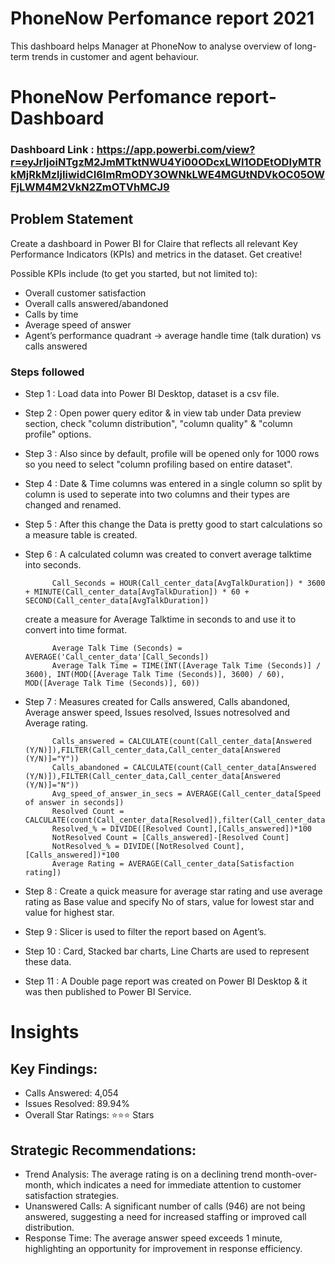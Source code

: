 
# PhoneNow Perfomance report 2021
This dashboard helps Manager at PhoneNow to analyse overview of long-term trends in customer and agent behaviour.
# PhoneNow Perfomance report-Dashboard

### Dashboard Link : https://app.powerbi.com/view?r=eyJrIjoiNTgzM2JmMTktNWU4Yi00ODcxLWI1ODEtODIyMTRkMjRkMzljIiwidCI6ImRmODY3OWNkLWE4MGUtNDVkOC05OWFjLWM4M2VkN2ZmOTVhMCJ9

## Problem Statement

Create a dashboard in Power BI for Claire that reflects all relevant Key Performance Indicators (KPIs) and metrics in the dataset. Get creative! 

Possible KPIs include (to get you started, but not limited to):

- Overall customer satisfaction
- Overall calls answered/abandoned
- Calls by time
- Average speed of answer
- Agent’s performance quadrant -> average handle time (talk duration) vs calls answered


### Steps followed 

- Step 1 : Load data into Power BI Desktop, dataset is a csv file.
- Step 2 : Open power query editor & in view tab under Data preview section, check "column distribution", "column quality" & "column profile" options.
- Step 3 : Also since by default, profile will be opened only for 1000 rows so you need to select "column profiling based on entire dataset".
- Step 4 : Date & Time columns was entered in a single column so split by column is used to seperate into two columns and their types are changed and renamed.
- Step 5 : After this change the Data is pretty good to start calculations so a measure table is created.
- Step 6 : A calculated column was created to convert average talktime into seconds.

            Call_Seconds = HOUR(Call_center_data[AvgTalkDuration]) * 3600 + MINUTE(Call_center_data[AvgTalkDuration]) * 60 + SECOND(Call_center_data[AvgTalkDuration])
    create a measure for Average Talktime in seconds to and use it to convert into time format.
            
            Average Talk Time (Seconds) = AVERAGE('Call_center_data'[Call_Seconds])
            Average Talk Time = TIME(INT([Average Talk Time (Seconds)] / 3600), INT(MOD([Average Talk Time (Seconds)], 3600) / 60), MOD([Average Talk Time (Seconds)], 60))
- Step 7 : Measures created for Calls answered, Calls abandoned, Average answer speed, Issues resolved, Issues notresolved and Average rating.

            Calls_answered = CALCULATE(count(Call_center_data[Answered (Y/N)]),FILTER(Call_center_data,Call_center_data[Answered (Y/N)]="Y"))
            Calls_abandoned = CALCULATE(count(Call_center_data[Answered (Y/N)]),FILTER(Call_center_data,Call_center_data[Answered (Y/N)]="N"))
            Avg_speed_of_answer_in_secs = AVERAGE(Call_center_data[Speed of answer in seconds])
            Resolved Count = CALCULATE(count(Call_center_data[Resolved]),filter(Call_center_data,Call_center_data[Resolved]="Y"))
            Resolved_% = DIVIDE([Resolved Count],[Calls_answered])*100
            NotResolved Count = [Calls_answered]-[Resolved Count]
            NotResolved_% = DIVIDE([NotResolved Count],[Calls_answered])*100
            Average Rating = AVERAGE(Call_center_data[Satisfaction rating])
- Step 8 : Create a quick measure for average star rating and use average rating as  Base value and specify No of stars, value for lowest star and value for highest star.
- Step 9 : Slicer is used to filter the report based on Agent’s.
- Step 10 : Card, Stacked bar charts, Line Charts are used to represent these data.
- Step 11 : A Double page report was created on Power BI Desktop & it was then published to Power BI Service.

# Insights

## Key Findings:
- Calls Answered: 4,054
- Issues Resolved: 89.94%
- Overall Star Ratings: ⭐⭐⭐ Stars

## Strategic Recommendations:
- Trend Analysis: The average rating is on a declining trend month-over-month, which indicates a need for immediate attention to customer satisfaction strategies.
- Unanswered Calls: A significant number of calls (946) are not being answered, suggesting a need for increased staffing or improved call distribution.
- Response Time: The average answer speed exceeds 1 minute, highlighting an opportunity for improvement in response efficiency.

